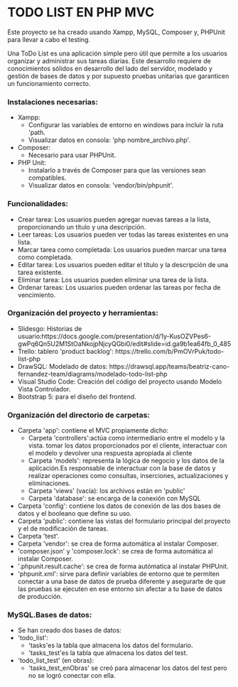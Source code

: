 <h1>TODO LIST EN PHP MVC</H1>

<p>Este proyecto se ha creado usando Xampp, MySQL, Composer y, PHPUnit para llevar a cabo el testing.</p>

<p>Una ToDo List es una aplicación simple pero útil que permite a los usuarios organizar y administrar sus tareas diarias. Este desarrollo requiere
 de conocimientos sólidos en desarrollo del lado del servidor, modelado y gestión de bases de datos y por supuesto pruebas unitarias que garanticen un funcionamiento correcto.</p>

<h3>Instalaciones necesarias:</h3>
    <ul>
        <li>Xampp:
            <ul>
              <li>Configurar las variables de entorno en windows para incluir la ruta 'path.</li>
              <li>Visualizar datos en consola: 'php nombre_archivo.php'.</li>
            </ul>
         </li>
        <li>Composer:
            <ul>
              <li>Necesario para usar PHPUnit.</li>
            </ul>
         </li>
        <li>PHP Unit:
            <ul>
              <li>Instalarlo a través de Composer para que las versiones sean compatibles.</li>
              <li>Visualizar datos en consola: 'vendor/bin/phpunit'.</li>
            </ul>
        </li>
    </ul>

<h3>Funcionalidades:</h3>
    <ul>
        <li>Crear tarea: Los usuarios pueden agregar nuevas tareas a la lista, proporcionando un título y una descripción.</li>
        <li>Leer tareas: Los usuarios pueden ver todas las tareas existentes en una lista.</li>
        <li>Marcar tarea como completada: Los usuarios pueden marcar una tarea como completada.</li>
        <li>Editar tarea: Los usuarios pueden editar el título y la descripción de una tarea existente.</li>
        <li>Eliminar tarea: Los usuarios pueden eliminar una tarea de la lista.</li>
        <li>Ordenar tareas: Los usuarios pueden ordenar las tareas por fecha de vencimiento.</li>
    </ul>

<h3>Organización del proyecto y herramientas:</h3>
    <ul>
        <li>Slidesgo: Historias de usuario:https://docs.google.com/presentation/d/1y-KusOZVPes6-gwPq6Qn5U2M1StOaNkojpNjcyQGbi0/edit#slide=id.ga9b1ea64fb_0_485</li>
        <li>Trello: tablero 'product backlog': https://trello.com/b/PmOVrPuk/todo-list-php</li>
        <li>DrawSQL: Modelado de datos: https://drawsql.app/teams/beatriz-cano-fernandez-team/diagrams/modelado-todo-list-php</li>
        <li>Visual Studio Code: Creación del código del proyecto usando Modelo Vista Controlador.</li>   
        <li>Bootstrap 5: para el diseño del frontend.</li>   
    </ul>

<h3>Organización del directorio de carpetas:</h3>
    <ul>
        <li>Carpeta 'app': contiene el MVC propiamente dicho:
           <ul>
             <li>Carpeta 'controllers':actúa como intermediario entre el modelo y la vista. tomar los datos proporcionados por el cliente, interactuar con el modelo y devolver una respuesta apropiada 
             al cliente </li>
             <li>Carpeta 'models': representa la lógica de negocio y los datos de la aplicación.Es responsable de interactuar con la base de datos y realizar operaciones como consultas, inserciones, 
             actualizaciones y eliminaciones.</li>
             <li>Carpeta 'views' (vacía): los archivos están en 'public'</li>
             <li>Carpeta 'database': se encarga de la conexión con MySQL</li>
           </ul>
        </li>
        <li>Carpeta 'config': contiene los datos de conexión de las dos bases de datos y el booleano que define su uso.</li>
        <li>Carpeta 'public': contiene las vistas del formulario principal del proyecto y el de modificación de tareas.</li>
        <li>Carpeta 'test'.</li>
        <li>Carpeta 'vendor': se crea de forma automática al instalar Composer.</li>
        <li>'composer.json' y 'composer.lock': se crea de forma automática al instalar Composer.</li>
        <li>'.phpunit.result.cache': se crea de forma autómatica al instalar PHPUnit.</li>
        <li>'phpunit.xml': sirve para definir variables de entorno que te permiten conectar a una base de datos de prueba diferente
        y asegurarte de que las pruebas se ejecuten en ese entorno sin afectar a tu base de datos de producción.</li>
    </ul>

<h3>MySQL.Bases de datos:</h3>
<ul>
<li>Se han creado dos bases de datos:
    <li>'todo_list':
        <ul>
          <li>'tasks'es la tabla que almacena los datos del formulario.</li>
          <li>'tasks_test'es la tabla que almacena los datos del test.</li>
        </ul>
    </li>
    <li>'todo_list_test' (en obras):
        <ul>
          <li>'tasks_test_enObras' se creó para almacenar los datos del test pero no se logró conectar con ella.</li>
        </ul>
    </li>
</li>
</ul>